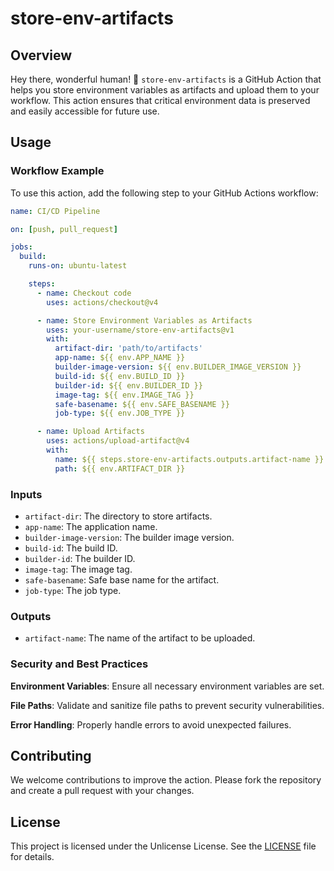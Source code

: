 # store-env-artifacts

## Overview

Hey there, wonderful human! 🤖 `store-env-artifacts` is a GitHub Action that helps you store environment variables as artifacts and upload them to your workflow. This action ensures that critical environment data is preserved and easily accessible for future use.

## Usage

### Workflow Example

To use this action, add the following step to your GitHub Actions workflow:

```yaml
name: CI/CD Pipeline

on: [push, pull_request]

jobs:
  build:
    runs-on: ubuntu-latest

    steps:
      - name: Checkout code
        uses: actions/checkout@v4

      - name: Store Environment Variables as Artifacts
        uses: your-username/store-env-artifacts@v1
        with:
          artifact-dir: 'path/to/artifacts'
          app-name: ${{ env.APP_NAME }}
          builder-image-version: ${{ env.BUILDER_IMAGE_VERSION }}
          build-id: ${{ env.BUILD_ID }}
          builder-id: ${{ env.BUILDER_ID }}
          image-tag: ${{ env.IMAGE_TAG }}
          safe-basename: ${{ env.SAFE_BASENAME }}
          job-type: ${{ env.JOB_TYPE }}

      - name: Upload Artifacts
        uses: actions/upload-artifact@v4
        with:
          name: ${{ steps.store-env-artifacts.outputs.artifact-name }}
          path: ${{ env.ARTIFACT_DIR }}
```

### Inputs

- `artifact-dir`: The directory to store artifacts.
- `app-name`: The application name.
- `builder-image-version`: The builder image version.
- `build-id`: The build ID.
- `builder-id`: The builder ID.
- `image-tag`: The image tag.
- `safe-basename`: Safe base name for the artifact.
- `job-type`: The job type.

### Outputs

- `artifact-name`: The name of the artifact to be uploaded.

### Security and Best Practices

**Environment Variables**: Ensure all necessary environment variables are set.

**File Paths**: Validate and sanitize file paths to prevent security vulnerabilities.

**Error Handling**: Properly handle errors to avoid unexpected failures.

## Contributing

We welcome contributions to improve the action. Please fork the repository and create a pull request with your changes.

## License

This project is licensed under the Unlicense License. See the [LICENSE](LICENSE) file for details.

